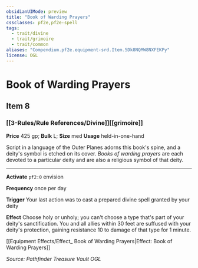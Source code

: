 ```yaml
---
obsidianUIMode: preview
title: "Book of Warding Prayers"
cssclasses: pf2e,pf2e-spell
tags:
  - trait/divine
  - trait/grimoire
  - trait/common
aliases: "Compendium.pf2e.equipment-srd.Item.5Dk8NQMW8NXFEKPy"
license: OGL
---
```

# Book of Warding Prayers
## Item 8
### [[3-Rules/Rule References/Divine]][[grimoire]]


**Price** 425 gp; 
**Bulk** L; **Size** med
**Usage** held-in-one-hand

Script in a language of the Outer Planes adorns this book's spine, and a deity's symbol is etched on its cover. _Books of warding prayers_ are each devoted to a particular deity and are also a religious symbol of that deity.

* * *

**Activate** `pf2:0` envision

**Frequency** once per day

**Trigger** Your last action was to cast a prepared divine spell granted by your deity

**Effect** Choose holy or unholy; you can't choose a type that's part of your deity's sanctification. You and all allies within 30 feet are suffused with your deity's protection, gaining resistance 10 to damage of that type for 1 minute.

[[Equipment Effects/Effect_ Book of Warding Prayers|Effect: Book of Warding Prayers]]

*Source: Pathfinder Treasure Vault*
*OGL*